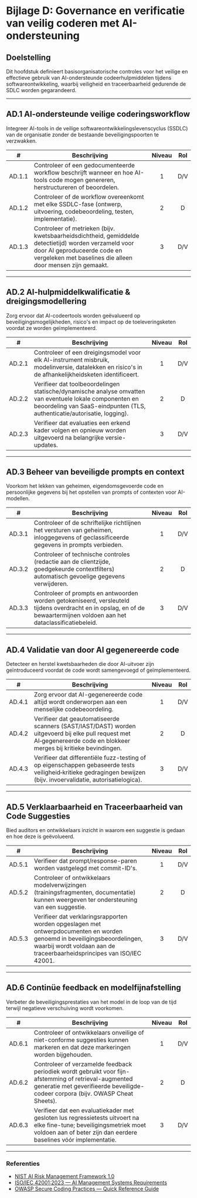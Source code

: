 # Bijlage D: Governance en verificatie van veilig coderen met AI-ondersteuning

## Doelstelling

Dit hoofdstuk definieert basisorganisatorische controles voor het veilige en effectieve gebruik van AI-ondersteunde codeerhulpmiddelen tijdens softwareontwikkeling, waarbij veiligheid en traceerbaarheid gedurende de SDLC worden gegarandeerd.

---

## AD.1 AI-ondersteunde veilige coderingsworkflow

Integreer AI-tools in de veilige softwareontwikkelingslevenscyclus (SSDLC) van de organisatie zonder de bestaande beveiligingspoorten te verzwakken.

|   #    | Beschrijving                                                                                                                                                                                       | Niveau | Rol |
| :----: | -------------------------------------------------------------------------------------------------------------------------------------------------------------------------------------------------- | :----: | :-: |
| AD.1.1 | Controleer of een gedocumenteerde workflow beschrijft wanneer en hoe AI-tools code mogen genereren, herstructureren of beoordelen.                                                                 |   1    | D/V |
| AD.1.2 | Controleer of de workflow overeenkomt met elke SSDLC-fase (ontwerp, uitvoering, codebeoordeling, testen, implementatie).                                                                           |   2    |  D  |
| AD.1.3 | Controleer of metrieken (bijv. kwetsbaarheidsdichtheid, gemiddelde detectietijd) worden verzameld voor door AI geproduceerde code en vergeleken met baselines die alleen door mensen zijn gemaakt. |   3    | D/V |

---

## AD.2 AI-hulpmiddelkwalificatie & dreigingsmodellering

Zorg ervoor dat AI-codeertools worden geëvalueerd op beveiligingsmogelijkheden, risico's en impact op de toeleveringsketen voordat ze worden geïmplementeerd.

|   #    | Beschrijving                                                                                                                                                                         | Niveau | Rol |
| :----: | ------------------------------------------------------------------------------------------------------------------------------------------------------------------------------------ | :----: | :-: |
| AD.2.1 | Controleer of een dreigingsmodel voor elk AI-instrument misbruik, modelinversie, datalekken en risico's in de afhankelijkheidsketen identificeert.                                   |   1    | D/V |
| AD.2.2 | Verifieer dat toolbeoordelingen statische/dynamische analyse omvatten van eventuele lokale componenten en beoordeling van SaaS-eindpunten (TLS, authenticatie/autorisatie, logging). |   2    |  D  |
| AD.2.3 | Verifieer dat evaluaties een erkend kader volgen en opnieuw worden uitgevoerd na belangrijke versie-updates.                                                                         |   3    | D/V |

---

## AD.3 Beheer van beveiligde prompts en context

Voorkom het lekken van geheimen, eigendomsgevoerde code en persoonlijke gegevens bij het opstellen van prompts of contexten voor AI-modellen.

|   #    | Beschrijving                                                                                                                                                             | Niveau | Rol |
| :----: | ------------------------------------------------------------------------------------------------------------------------------------------------------------------------ | :----: | :-: |
| AD.3.1 | Controleer of de schriftelijke richtlijnen het versturen van geheimen, inloggegevens of geclassificeerde gegevens in prompts verbieden.                                  |   1    | D/V |
| AD.3.2 | Controleer of technische controles (redactie aan de clientzijde, goedgekeurde contextfilters) automatisch gevoelige gegevens verwijderen.                                |   2    |  D  |
| AD.3.3 | Controleer of prompts en antwoorden worden getokeniseerd, versleuteld tijdens overdracht en in opslag, en of de bewaartermijnen voldoen aan het dataclassificatiebeleid. |   3    | D/V |

---

## AD.4 Validatie van door AI gegenereerde code

Detecteer en herstel kwetsbaarheden die door AI-uitvoer zijn geïntroduceerd voordat de code wordt samengevoegd of geïmplementeerd.

|   #    | Beschrijving                                                                                                                                                           | Niveau | Rol |
| :----: | ---------------------------------------------------------------------------------------------------------------------------------------------------------------------- | :----: | :-: |
| AD.4.1 | Zorg ervoor dat AI-gegenereerde code altijd wordt onderworpen aan een menselijke codebeoordeling.                                                                      |   1    | D/V |
| AD.4.2 | Verifieer dat geautomatiseerde scanners (SAST/IAST/DAST) worden uitgevoerd bij elke pull request met AI‑gegenereerde code en blokkeer merges bij kritieke bevindingen. |   2    |  D  |
| AD.4.3 | Verifieer dat differentiële fuzz-testing of op eigenschappen gebaseerde tests veiligheid‑kritieke gedragingen bewijzen (bijv. invoervalidatie, autorisatielogica).     |   3    | D/V |

---

## AD.5 Verklaarbaarheid en Traceerbaarheid van Code Suggesties

Bied auditors en ontwikkelaars inzicht in waarom een suggestie is gedaan en hoe deze is geëvolueerd.

|   #    | Beschrijving                                                                                                                                                                                         | Niveau | Rol |
| :----: | ---------------------------------------------------------------------------------------------------------------------------------------------------------------------------------------------------- | :----: | :-: |
| AD.5.1 | Verifieer dat prompt/response-paren worden vastgelegd met commit-ID's.                                                                                                                               |   1    | D/V |
| AD.5.2 | Controleer of ontwikkelaars modelverwijzingen (trainingsfragmenten, documentatie) kunnen weergeven ter ondersteuning van een suggestie.                                                              |   2    |  D  |
| AD.5.3 | Verifieer dat verklaringsrapporten worden opgeslagen met ontwerpdocumenten en worden genoemd in beveiligingsbeoordelingen, waarbij wordt voldaan aan de traceerbaarheidsprincipes van ISO/IEC 42001. |   3    | D/V |

---

## AD.6 Continüe feedback en modelfijnafstelling

Verbeter de beveiligingsprestaties van het model in de loop van de tijd terwijl negatieve verschuiving wordt voorkomen.

|   #    | Beschrijving                                                                                                                                                                              | Niveau | Rol |
| :----: | ----------------------------------------------------------------------------------------------------------------------------------------------------------------------------------------- | :----: | :-: |
| AD.6.1 | Controleer of ontwikkelaars onveilige of niet-conforme suggesties kunnen markeren en dat deze markeringen worden bijgehouden.                                                             |   1    | D/V |
| AD.6.2 | Controleer of verzamelde feedback periodiek wordt gebruikt voor fijn-afstemming of retrieval-augmented generatie met geverifieerde beveiligde-codeer corpora (bijv. OWASP Cheat Sheets).  |   2    |  D  |
| AD.6.3 | Verifieer dat een evaluatiekader met gesloten lus regressietests uitvoert na elke fine-tune; beveiligingsmetriek moet voldoen aan of beter zijn dan eerdere baselines vóór implementatie. |   3    | D/V |

---

### Referenties

* [NIST AI Risk Management Framework 1.0](https://nvlpubs.nist.gov/nistpubs/ai/nist.ai.100-1.pdf)
* [ISO/IEC 42001:2023 — AI Management Systems Requirements](https://www.iso.org/standard/81230.html)
* [OWASP Secure Coding Practices — Quick Reference Guide](https://owasp.org/www-project-secure-coding-practices-quick-reference-guide/)

